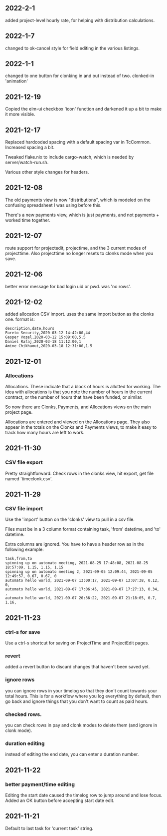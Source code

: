 ## 2022-2-1

added project-level hourly rate, for helping with distribution calculations.

## 2022-1-7

changed to ok-cancel style for field editing in the various listings.

## 2022-1-1

changed to one button for clonking in and out instead of two.  clonked-in 'animation'

## 2021-12-19

Copied the elm-ui checkbox 'icon' function and darkened it up a bit to make it more visible.

## 2021-12-17

Replaced hardcoded spacing with a default spacing var in TcCommon.  Increased spacing a bit.

Tweaked flake.nix to include cargo-watch, which is needed by server/watch-run.sh.

Various other style changes for headers.

## 2021-12-08

The old payments view is now "distributions", which is modeled on the confusing spreadsheet I was using before this.

There's a new payments view, which is just payments, and not payments + worked time together.

## 2021-12-07

route support for projectedit, projectime, and the 3 current modes of projecttime.  Also projecttime
no longer resets to clonks mode when you save.


## 2021-12-06

better error message for bad login uid or pwd.  was 'no rows'.

## 2021-12-02

added allocation CSV import.  uses the same import button as the clonks one.  format is:

```
description,date,hours
Pareto Security,2020-03-12 14:42:00,44
Gasper Vozel,2020-03-12 15:09:00,5.5
Daniel Rafaj,2020-03-18 11:12:00,1
Amine Chikhaoui,2020-03-18 12:31:00,1.5
```

## 2021-12-01

### Allocations

Allocations.  These indicate that a block of hours is allotted for working.   The idea with allocations is that
you note the number of hours in the current contract, or the number of hours that
have been funded, or similar.

So now there are Clonks, Payments, and Allocations views on the main project page.

Allocations are entered and viewed on the Allocations page.  They also
appear in the totals on the Clonks and Payments views, to make it easy to track how many hours are left to work.

## 2021-11-30 

### CSV file export

Pretty straightforward.  Check rows in the clonks view, hit export, get file named 'timeclonk.csv'.

## 2021-11-29 

### CSV file import

Use the 'import' button on the 'clonks' view to pull in a csv file.

Files must be in a 3 column format containing task, 'from' datetime, and 'to' datetime.

Extra columns are ignored.  You have to have a header row as in the following example:


```
task,from,to
spinning up on automato meeting, 2021-08-25 17:48:08, 2021-08-25 18:57:09, 1.15, 1.15, 1.15
spinning up on automato meeting 2, 2021-09-05 12:09:44, 2021-09-05 12:49:57, 0.67, 0.67, 0
automato hello world, 2021-09-07 13:00:17, 2021-09-07 13:07:38, 0.12, 0, 
automato hello world, 2021-09-07 17:06:45, 2021-09-07 17:27:13, 0.34, , 
automato hello world, 2021-09-07 20:36:22, 2021-09-07 21:18:05, 0.7, 1.16, 
```


## 2021-11-23

### ctrl-s for save

Use a ctrl-s shortcut for saving on ProjectTime and ProjectEdit pages.


### revert

added a revert button to discard changes that haven't been saved yet.

### ignore rows

you can ignore rows in your timelog so that they don't count towards your total hours.  This is
for a workflow where you log everything by default, then go back and ignore things that you don't want to count as
paid hours.

### checked rows.

you can check rows in pay and clonk modes to delete them (and ignore in clonk mode).

### duration editing

instead of editing the end date, you can enter a duration number.

## 2021-11-22

### better payment/time editing

Editing the start date caused the timelog row to jump around and lose focus.
Added an OK button before accepting start date edit.

## 2021-11-21

Default to last task for 'current task' string.



